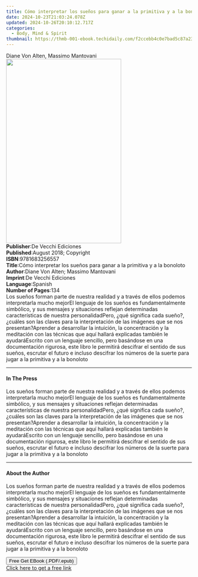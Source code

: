 ```yaml
---
title: Cómo interpretar los sueños para ganar a la primitiva y a la bonoloto | Free Book
date: 2024-10-23T21:03:24.078Z
updated: 2024-10-26T20:10:12.717Z
categories:
  - Body, Mind & Spirit
thumbnail: https://thmb-001-ebook.techidaily.com/f2ccebb4c0e7bad5c87a239fdc98cd8ee45bbb361efadc7a72a9f7d01951921f.jpg
---
```

<main id="book-container">
  <div class="flex flex-col">
    <div class="book-brief flex-1 py-6 px-4 sm:p-6 md:py-10 md:px-8">
      <!-- brief-->
      <div class="book-brief-main">Diane Von Alten, Massimo Mantovani</div>
    </div>
    <div
      class="book-meta-info flex-1 grid gap-4 col-start-1 col-end-3 row-start-1 sm:mb-6 sm:grid-cols-4 lg:gap-6 lg:col-start-2 lg:row-end-6 lg:row-span-6 lg:mb-0"
    >
      <div
        class="book-meta-info-left place-content-center mt-4 p-4 text-sm leading-6 col-start-2 col-span-2 dark:text-slate-400"
      >
        <img
          class="w-full h-500 object-cover rounded-lg sm:h-255 sm:col-span-2 lg:col-span-full"
          src="https://img-001-ebook.techidaily.com/f2d9793de017d2ee33dcaeb806f5f35e8131caf8932cae321b6b0329d72541e1.jpg"
          alt=""
          width="312"
          height="500"
        />
      </div>
      <div
        class="book-meta-info-right mt-2 col-start-1 row-start-2 col-span-3 self-center"
      >
        <!-- meta data  -->
        <div class="flex flex-col px-4 md:px-8">
          <div class="flex-1">
            <strong>Publisher</strong>:<span class="px-2"
              >De Vecchi Ediciones</span
            >
          </div>
          <div class="flex-1">
            <strong>Published</strong>:<span class="px-2"
              >August 2018; Copyright</span
            >
          </div>
          <div class="flex-1">
            <strong>ISBN</strong>:<span class="px-2">9781683256557</span>
          </div>
          <div class="flex-1">
            <strong>Title</strong>:<span class="px-2"
              >Cómo interpretar los sueños para ganar a la primitiva y a la
              bonoloto</span
            >
          </div>
          <div class="flex-1">
            <strong>Author</strong>:<span class="px-2"
              >Diane Von Alten; Massimo Mantovani</span
            >
          </div>
          <div class="flex-1">
            <strong>Imprint</strong>:<span class="px-2"
              >De Vecchi Ediciones</span
            >
          </div>
          <div class="flex-1">
            <strong>Language</strong>:<span class="px-2">Spanish</span>
          </div>
          <div class="flex-1">
            <strong>Number of Pages</strong>:<span class="px-2">134</span>
          </div>
        </div>
      </div>
    </div>
    <div class="book-description flex-1 py-6 px-4 sm:p-6 md:py-10 md:px-8">
      <div class="book-description-main">
        <div accordion-content="" id="description">
          Los sueños forman parte de nuestra realidad y a través de ellos
          podemos interpretarla mucho mejorEl lenguaje de los sueños es
          fundamentalmente simbólico, y sus mensajes y situaciones reflejan
          determinadas características de nuestra personalidadPero, ¿qué
          significa cada sueño?, ¿cuáles son las claves para la interpretación
          de las imágenes que se nos presentan?Aprender a desarrollar la
          intuición, la concentración y la meditación con las técnicas que aquí
          hallará explicadas también le ayudaráEscrito con un lenguaje sencillo,
          pero basándose en una documentación rigurosa, este libro le permitirá
          descifrar el sentido de sus sueños, escrutar el futuro e incluso
          descifrar los números de la suerte para jugar a la primitiva y a la
          bonoloto
        </div>
      </div>
    </div>
    <div class="book-excerpts flex-1 py-6 px-4 sm:p-6 md:py-10 md:px-8">
      <!-- excerpts-->
      <div class="book-excerpts-main">
        <hr />
        <h4 class="placeholder placeholder-heading">
          <span>In The Press</span>
        </h4>
        <p>
          Los sueños forman parte de nuestra realidad y a través de ellos
          podemos interpretarla mucho mejorEl lenguaje de los sueños es
          fundamentalmente simbólico, y sus mensajes y situaciones reflejan
          determinadas características de nuestra personalidadPero, ¿qué
          significa cada sueño?, ¿cuáles son las claves para la interpretación
          de las imágenes que se nos presentan?Aprender a desarrollar la
          intuición, la concentración y la meditación con las técnicas que aquí
          hallará explicadas también le ayudaráEscrito con un lenguaje sencillo,
          pero basándose en una documentación rigurosa, este libro le permitirá
          descifrar el sentido de sus sueños, escrutar el futuro e incluso
          descifrar los números de la suerte para jugar a la primitiva y a la
          bonoloto
        </p>
      </div>
    </div>
    <div class="book-about-author flex-1 py-6 px-4 sm:p-6 md:py-10 md:px-8">
      <!-- about author-->
      <div class="book-main-author-main">
        <hr />
        <h4 class="placeholder placeholder-heading">
          <span>About the Author</span>
        </h4>
        <p>
          Los sueños forman parte de nuestra realidad y a través de ellos
          podemos interpretarla mucho mejorEl lenguaje de los sueños es
          fundamentalmente simbólico, y sus mensajes y situaciones reflejan
          determinadas características de nuestra personalidadPero, ¿qué
          significa cada sueño?, ¿cuáles son las claves para la interpretación
          de las imágenes que se nos presentan?Aprender a desarrollar la
          intuición, la concentración y la meditación con las técnicas que aquí
          hallará explicadas también le ayudaráEscrito con un lenguaje sencillo,
          pero basándose en una documentación rigurosa, este libro le permitirá
          descifrar el sentido de sus sueños, escrutar el futuro e incluso
          descifrar los números de la suerte para jugar a la primitiva y a la
          bonoloto
        </p>
      </div>
    </div>
    <div class="book-free-get flex-1 py-6 px-4 sm:p-6 md:py-10 md:px-8">
      <button
        id="btn-free-get"
        class="bg-blue-500 hover:bg-blue-700 text-white font-bold py-2 px-4 rounded"
      >
        Free Get EBook (.PDF/.epub)
      </button>
      <div id="countdown-display" class="px-2 text-lg mt-2"></div>
      <a
        id="free-link"
        class="hidden bg-blue-500 hover:bg-blue-700 text-white font-bold py-2 px-4 rounded"
        href="https://www.ebooks.com/en-us/book/209824235/c-mo-interpretar-los-sue-os-para-ganar-a-la-primitiva-y-a-la-bonoloto/diane-von-alten/"
        target="_blank"
        >Click here to get a free link</a
      >
    </div>
    <script>
      let countdownTime = 0;
      let countdownInterval = null;
      document
        .getElementById('btn-free-get')
        .addEventListener('click', startCountdown);
      function startCountdown() {
        countdownTime = new Date().getTime() + 60000 * 3;
        countdownInterval = setInterval(updateCountdown, 1000);
        document.getElementById('btn-free-get').disabled = true;
        document
          .getElementById('btn-free-get')
          .classList.add('bg-gray-500', 'cursor-not-allowed');
      }
      function updateCountdown() {
        let currentTime = new Date().getTime();
        let timeLeft = countdownTime - currentTime;
        let secondsLeft = Math.floor(timeLeft / 1000);
        document.getElementById('countdown-display').innerHTML =
          `Remaining time: ${secondsLeft} seconds.`;
        if (secondsLeft <= 0) {
          clearInterval(countdownInterval);
          document.getElementById('btn-free-get').classList.add('hidden');
          document.getElementById('free-link').classList.remove('hidden');
          document.getElementById('countdown-display').innerHTML = '';
        }
      }
    </script>
  </div>
</main>

<ins class="adsbygoogle"
      style="display:block"
      data-ad-client="ca-pub-7571918770474297"
      data-ad-slot="8358498916"
      data-ad-format="auto"
      data-full-width-responsive="true"></ins>
    